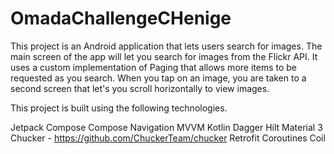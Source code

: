 # OmadaChallengeCHenige

This project is an Android application that lets users search for images. The main screen of the app will let you search for images from the Flickr API. It uses a custom implementation of Paging that allows more items to be requested as you search. When you tap on an image, you are taken to a second screen that let's you scroll horizontally to view images.

This project is built using the following technologies.

Jetpack Compose
Compose Navigation
MVVM
Kotlin
Dagger Hilt
Material 3
Chucker - https://github.com/ChuckerTeam/chucker
Retrofit
Coroutines
Coil
